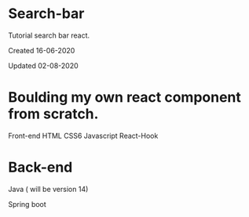 # Search-bar
Tutorial search bar react.


Created 16-06-2020

Updated 02-08-2020




# Boulding my own react component from scratch.

Front-end 
HTML
CSS6
Javascript 
React-Hook



# Back-end
Java  ( will be version 14)

Spring boot

